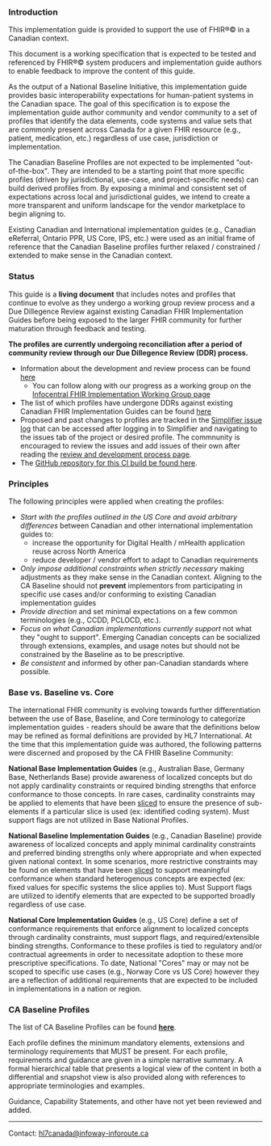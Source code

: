 ### Introduction

This implementation guide is provided to support the use of FHIR®© in a Canadian context.

This document is a working specification that is expected to be tested and referenced by FHIR®© system producers and implementation guide authors to enable feedback to improve the content of this guide.

As the output of a National Baseline Initiative, this implementation guide provides basic interoperability expectations for human-patient systems in the Canadian space. The goal of this specification is to expose the implementation guide author community and vendor community to a set of profiles that identify the data elements, code systems and value sets that are commonly present across Canada for a given FHIR resource (e.g., patient, medication, etc.) regardless of use case, jurisdiction or implementation.

The Canadian Baseline Profiles are not expected to be implemented "out-of-the-box". They are intended to be a starting point that more specific profiles (driven by jurisdictional, use-case, and project-specific needs) can build derived profiles from. By exposing a minimal and consistent set of expectations across local and jurisdictional guides, we intend to create a more transparent and uniform landscape for the vendor marketplace to begin aligning to.

Existing Canadian and International implementation guides (e.g., Canadian eReferral, Ontario PPR, US Core, IPS, etc.) were used as an initial frame of reference that the Canadian Baseline profiles further relaxed / constrained / extended to make sense in the Canadian context.

### Status

This guide is a **living document** that includes notes and profiles that continue to evolve as they undergo a working group review process and a Due Dillegence Review against existing Canadian FHIR Implementation Guides before being exposed to the larger FHIR community for further maturation through feedback and testing.

**The profiles are currently undergoing reconciliation after a period of community review through our Due Dillegence Review (DDR) process.**
- Information about the development and review process can be found [here](http://build.fhir.org/ig/HL7-Canada/ca-baseline/branches/master/developmentprocess.html)
  - You can follow along with our progress as a working group on the [Infocentral FHIR Implementation Working Group page](https://infocentral.infoway-inforoute.ca/en/collaboration/wg/fhir-implementations)
- The list of which profiles have undergone DDRs against existing Canadian FHIR Implementation Guides can be found [here](http://build.fhir.org/ig/HL7-Canada/ca-baseline/branches/master/allartifacts.html)
- Proposed and past changes to profiles are tracked in the [Simplifier issue log](https://simplifier.net/CanadianFHIRBaselineProfilesCA-Core/~issues) that can be accessed after logging in to Simplifier and navigating to the issues tab of the project or desired profile. The commnunity is encouraged to review the issues and add issues of their own after reading the [review and development process page](http://build.fhir.org/ig/HL7-Canada/ca-baseline/branches/master/developmentprocess.html).
- The [GitHub repository for this CI build be found here](https://github.com/HL7-Canada/ca-baseline).

### Principles

The following principles were applied when creating the profiles:
- *Start with the profiles outlined in the US Core and avoid arbitrary differences* between Canadian and other international implementation guides to:
  - increase the opportunity for Digital Health / mHealth application reuse across North America
  - reduce developer / vendor effort to adapt to Canadian requirements
- *Only impose additional constraints when strictly necessary* making adjustments as they make sense in the Canadian context. Aligning to the CA Baseline should not **prevent** implementors from participating in specific use cases and/or conforming to existing Canadian implementation guides
- *Provide direction* and set minimal expectations on a few common terminologies (e.g., CCDD, PCLOCD, etc.).
- *Focus on what Canadian implementations currently support* not what they "ought to support". Emerging Canadian concepts can be socialized through extensions, examples, and usage notes but should not be constrained by the Baseline as to be prescriptive.
- *Be consistent* and informed by other pan-Canadian standards where possible.


### Base vs. Baseline vs. Core

The international FHIR community is evolving towards further differentiation between the use of Base, Baseline, and Core terminology to categorize implementation guides - readers should be aware that the definitions below may be refined as formal definitions are provided by HL7 International. At the time that this implementation guide was authored, the following patterns were discerned and proposed by the CA FHIR Baseline Community:

**National Base Implementation Guides** (e.g., Australian Base, Germany Base, Netherlands Base) provide awareness of localized concepts but do not apply cardinality constraints or required binding strengths that enforce conformance to those concepts. In rare cases, cardinality constraints may be applied to elements that have been [sliced](https://www.hl7.org/fhir/profiling.html#slicing) to ensure the presence of sub-elements if a particular slice is used (ex: identified coding system). Must support flags are not utilized in Base National Profiles.

**National Baseline Implementation Guides** (e.g., Canadian Baseline) provide awareness of localized concepts and apply minimal cardinality constraints and preferred binding strengths only where appropriate and when expected given national context. In some scenarios, more restrictive constraints may be found on elements that have been [sliced](https://www.hl7.org/fhir/profiling.html#slicing) to support meaningful conformance when standard heterogenous concepts are expected (ex: fixed values for specific systems the slice applies to). Must Support flags are utilized to identify elements that are expected to be supported broadly regardless of use case.

**National Core Implementation Guides** (e.g., US Core) define a set of conformance requirements that enforce alignment to localized concepts through cardinality constraints, must support flags, and required/extensible binding strengths. Conformance to these profiles is tied to regulatory and/or contractual agreements in order to necessitate adoption to these more prescriptive specifications. To date, National "Cores" may or may not be scoped to specific use cases (e.g., Norway Core vs US Core) however they are a reflection of additional requirements that are expected to be included in implementations in a nation or region.

### CA Baseline Profiles

The list of CA Baseline Profiles can be found [**here**](allartifacts.html).

Each profile defines the minimum mandatory elements, extensions and terminology requirements that MUST be present. For each profile, requirements and guidance are given in a simple narrative summary. A formal hierarchical table that presents a logical view of the content in both a differential and snapshot view is also provided along with references to appropriate terminologies and examples.

Guidance, Capability Statements, and other have not yet been reviewed and added.

-----
Contact: [hl7canada@infoway-inforoute.ca](mailto:hl7canada@infoway-inforoute.ca)
